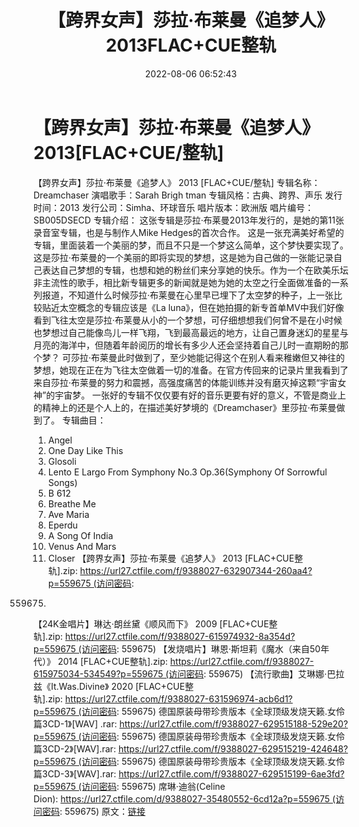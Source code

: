 ﻿---
title: 【跨界女声】莎拉·布莱曼《追梦人》2013FLAC+CUE整轨
date: 2022-08-06 06:52:43
categories: 古典音乐、新世纪、纯音雅乐
tags: 纯音雅乐
---
# 【跨界女声】莎拉·布莱曼《追梦人》2013[FLAC+CUE/整轨]

【跨界女声】莎拉·布莱曼《追梦人》 2013
[FLAC+CUE/整轨]
专辑名称：Dreamchaser
演唱歌手：Sarah Brigh
tman
专辑风格：古典、跨界、声乐
发行时间：2013
发行公司：Simha、环球音乐
唱片版本：欧洲版
唱片编号：SB005DSECD
专辑介绍：
这张专辑是莎拉·布莱曼2013年发行的，是她的第11张录音室专辑，也是与制作人Mike
Hedges的首次合作。
这是一张充满美好希望的专辑，里面装着一个美丽的梦，而且不只是一个梦这么简单，这个梦快要实现了。这是莎拉·布莱曼的一个美丽的即将实现的梦想，这是她为自己做的一张能记录自己表达自己梦想的专辑，也想和她的粉丝们来分享她的快乐。作为一个在欧美乐坛非主流性的歌手，相比新专辑更多的新闻就是她为她的太空之行全面做准备的一系列报道，不知道什么时候莎拉·布莱曼在心里早已埋下了太空梦的种子，上一张比较贴近太空概念的专辑应该是《La
luna》，但在她拍摄的新专首单MV中我们好像看到飞往太空是莎拉·布莱曼从小的一个梦想，可仔细想想我们何曾不是在小时候也梦想过自己能像鸟儿一样飞翔，飞到最高最远的地方，让自己置身迷幻的星星与月亮的海洋中，但随着年龄阅历的增长有多少人还会坚持着自己儿时一直期盼的那个梦？
可莎拉·布莱曼此时做到了，至少她能记得这个在别人看来稚嫩但又神往的梦想，她现在正在为飞往太空做着一切的准备。在官方传回来的记录片里我看到了来自莎拉·布莱曼的努力和震撼，高强度痛苦的体能训练并没有磨灭掉这颗“宇宙女神”的宇宙梦。
一张好的专辑不仅仅要有好的音乐更要有好的意义，不管是商业上的精神上的还是个人上的，在描述美好梦境的《Dreamchaser》里莎拉·布莱曼做到了。
专辑曲目：
01. Angel
02. One Day Like
This
03. Glosoli
04. Lento E Largo From Symphony
No.3 Op.36(Symphony Of Sorrowful Songs)
05. B 612
06. Breathe Me
07. Ave Maria
08. Eperdu
09. A Song Of
India
10. Venus And
Mars
11. Closer
【跨界女声】莎拉·布莱曼《追梦人》 2013
[FLAC+CUE整轨].zip: https://url27.ctfile.com/f/9388027-632907344-260aa4?p=559675 (访问密码:
559675)
【24K金唱片】琳达·朗丝黛《顺风而下》 2009
[FLAC+CUE整轨].zip: https://url27.ctfile.com/f/9388027-615974932-8a354d?p=559675 (访问密码:
559675)
【发烧唱片】琳恩·斯坦莉《魔水（来自50年代）》 2014
[FLAC+CUE整轨].zip: https://url27.ctfile.com/f/9388027-615975034-534549?p=559675 (访问密码:
559675)
【流行歌曲】艾琳娜·巴拉兹《It.Was.Divine》 2020
[FLAC+CUE整轨].zip: https://url27.ctfile.com/f/9388027-631596974-acb6d1?p=559675 (访问密码:
559675)
德国原装母带珍贵版本《全球顶级发烧天籁.女伶篇3CD-1》[WAV]
.rar: https://url27.ctfile.com/f/9388027-629515188-529e20?p=559675 (访问密码:
559675)
德国原装母带珍贵版本《全球顶级发烧天籁.女伶篇3CD-2》[WAV].rar: https://url27.ctfile.com/f/9388027-629515219-424648?p=559675 (访问密码:
559675)
德国原装母带珍贵版本《全球顶级发烧天籁.女伶篇3CD-3》[WAV].rar: https://url27.ctfile.com/f/9388027-629515199-6ae3fd?p=559675 (访问密码:
559675)
席琳·迪翁(Celine
Dion): https://url27.ctfile.com/d/9388027-35480552-6cd12a?p=559675 (访问密码:
559675)
原文：[链接](https://blog.sina.com.cn/s/blog_1647c7e7601030yq2.html)